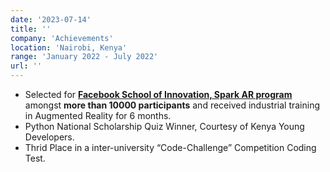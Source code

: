 ```yaml
---
date: '2023-07-14'
title: ''
company: 'Achievements'
location: 'Nairobi, Kenya'
range: 'January 2022 - July 2022'
url: ''
---
```


- Selected for <b><a href="https://www.pupilfirst.org/fb" target="_blank">Facebook School of Innovation, Spark AR program</a></b> amongst **more than 10000 participants** and received industrial training in Augmented Reality for 6 months.
- Python National Scholarship Quiz Winner, Courtesy of Kenya Young Developers.
- Thrid Place in a inter-university “Code-Challenge” Competition Coding Test.
  

